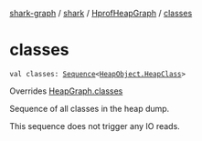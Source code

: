 [shark-graph](../../index.md) / [shark](../index.md) / [HprofHeapGraph](index.md) / [classes](./classes.md)

# classes

`val classes: `[`Sequence`](https://kotlinlang.org/api/latest/jvm/stdlib/kotlin.sequences/-sequence/index.html)`<`[`HeapObject.HeapClass`](../-heap-object/-heap-class/index.md)`>`

Overrides [HeapGraph.classes](../-heap-graph/classes.md)

Sequence of all classes in the heap dump.

This sequence does not trigger any IO reads.

